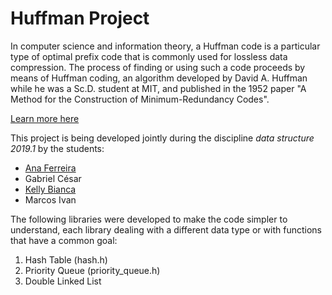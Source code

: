 # Huffman Project

In computer science and information theory, a Huffman code is a particular type of optimal prefix code that is commonly used for lossless data compression. The process of finding or using such a code proceeds by means of Huffman coding, an algorithm developed by David A. Huffman while he was a Sc.D. student at MIT, and published in the 1952 paper "A Method for the Construction of Minimum-Redundancy Codes".

[Learn more here](https://en.wikipedia.org/wiki/Huffman_coding)

This project is being developed jointly during the discipline *data structure 2019.1* by the students:
* [Ana Ferreira](https://github.com/AnaFerreira015)
* Gabriel César
* [Kelly Bianca](https://github.com/kellybianca)
* Marcos Ivan

The following libraries were developed to make the code simpler to understand, each library dealing with a different data type or with functions that have a common goal:
1. Hash Table (hash.h)
2. Priority Queue (priority_queue.h)
3. Double Linked List
